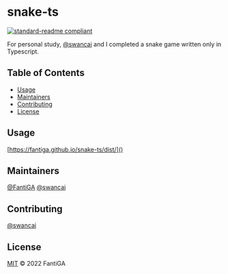 # snake-ts

[![standard-readme compliant](https://img.shields.io/badge/standard--readme-OK-green.svg?style=flat-square)](https://github.com/RichardLitt/standard-readme)

For personal study, [@swancai](https://github.com/swancai) and I completed a snake game written only in Typescript.

## Table of Contents

- [Usage](#usage)
- [Maintainers](#maintainers)
- [Contributing](#contributing)
- [License](#license)

## Usage


[https://fantiga.github.io/snake-ts/dist/]()

## Maintainers

[@FantiGA](https://github.com/FantiGA)
[@swancai](https://github.com/swancai)

## Contributing

[@swancai](https://github.com/swancai)

## License

[MIT](LICENSE)  © 2022 FantiGA
